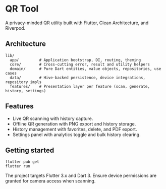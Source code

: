 # QR Tool

A privacy-minded QR utility built with Flutter, Clean Architecture, and Riverpod.

## Architecture

```
lib/
  app/         # Application bootstrap, DI, routing, theming
  core/        # Cross-cutting error, result and utility helpers
  domain/      # Pure Dart entities, value objects, repositories, use cases
  data/        # Hive-backed persistence, device integrations, repository impls
  features/    # Presentation layer per feature (scan, generate, history, settings)
```

## Features

* Live QR scanning with history capture.
* Offline QR generation with PNG export and history storage.
* History management with favorites, delete, and PDF export.
* Settings panel with analytics toggle and bulk history clearing.

## Getting started

```
flutter pub get
flutter run
```

The project targets Flutter 3.x and Dart 3. Ensure device permissions are granted for camera access when scanning.
